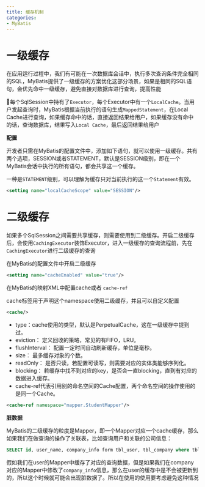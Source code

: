 ```yaml
---
title: 缓存机制
categories: 
- MyBatis
---
```


# 一级缓存

在应用运行过程中，我们有可能在一次数据库会话中，执行多次查询条件完全相同的SQL，MyBatis提供了一级缓存的方案优化这部分场景，如果是相同的SQL语句，会优先命中一级缓存，避免直接对数据库进行查询，提高性能

每个SqlSession中持有了`Executor`，每个Executor中有一个`LocalCache`。当用户发起查询时，MyBatis根据当前执行的语句生成`MappedStatement`，在Local Cache进行查询，如果缓存命中的话，直接返回结果给用户，如果缓存没有命中的话，查询数据库，结果写入`Local Cache`，最后返回结果给用户

**配置**

开发者只需在MyBatis的配置文件中，添加如下语句，就可以使用一级缓存。共有两个选项，SESSION或者STATEMENT，默认是SESSION级别，即在一个MyBatis会话中执行的所有语句，都会共享这一个缓存。

一种是`STATEMENT`级别，可以理解为缓存只对当前执行的这一个`Statement`有效。

```xml
<setting name="localCacheScope" value="SESSION"/>
```

# 二级缓存

如果多个SqlSession之间需要共享缓存，则需要使用到二级缓存。开启二级缓存后，会使用`CachingExecutor`装饰Executor，进入一级缓存的查询流程前，先在`CachingExecutor`进行二级缓存的查询

在MyBatis的配置文件中开启二级缓存

```xml
<setting name="cacheEnabled" value="true"/>
```

在MyBatis的映射XML中配置cache或者 `cache-ref`

cache标签用于声明这个namespace使用二级缓存，并且可以自定义配置

```xml
<cache/>   
```

- type：cache使用的类型，默认是PerpetualCache，这在一级缓存中提到过。
- eviction： 定义回收的策略，常见的有FIFO，LRU。
- flushInterval： 配置一定时间自动刷新缓存，单位是毫秒。
- size： 最多缓存对象的个数。
- readOnly： 是否只读，若配置可读写，则需要对应的实体类能够序列化。
- blocking： 若缓存中找不到对应的key，是否会一直blocking，直到有对应的数据进入缓存。
- cache-ref代表引用别的命名空间的Cache配置，两个命名空间的操作使用的是同一个Cache。

```xml
<cache-ref namespace="mapper.StudentMapper"/>
```

**脏数据**

MyBatis的二级缓存的粒度是Mapper，即一个Mapper对应一个cache缓存，那么如果我们在做查询的操作了关联表，比如查询用户和关联的公司信息：

```sql
SELECT id, user_name, company_info form tbl_user, tbl_company where tbl_user.company_id=company.id
```

假如我们在user的Mapper中缓存了对应的查询数据，但是如果我们在company对应的Mapper中修改了`company_info`信息，那么在user的缓存中是不会被更新到的，所以这个时候就可能会出现脏数据了。所以在使用的使用要考虑避免这种情况